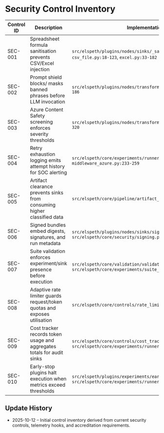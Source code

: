 # Security Control Inventory

| Control ID | Description | Implementation | Test Coverage | Doc Reference |
|------------|-------------|----------------|---------------|---------------|
| SEC-001 | Spreadsheet formula sanitisation prevents CSV/Excel injection | `src/elspeth/plugins/nodes/sinks/_sanitize.py:7-92`, `csv_file.py:18-123`, `excel.py:33-182` | `tests/test_outputs_csv.py`, `tests/test_outputs_excel.py` | docs/architecture/security-controls.md (Output Sanitisation) |
| SEC-002 | Prompt shield blocks/ masks banned phrases before LLM invocation | `src/elspeth/plugins/nodes/transforms/llm/middleware.py:157-186` | `tests/test_llm_middleware.py` | docs/architecture/security-controls.md (Middleware Safeguards) |
| SEC-003 | Azure Content Safety screening enforces severity thresholds | `src/elspeth/plugins/nodes/transforms/llm/middleware.py:257-320` | `tests/test_llm_middleware.py` | docs/architecture/security-controls.md (Middleware Safeguards) |
| SEC-004 | Retry exhaustion logging emits attempt history for SOC alerting | `src/elspeth/core/experiments/runner.py:657-678`, `middleware_azure.py:233-259` | `tests/test_llm_middleware.py`, `tests/test_outputs_analytics_report.py` | docs/architecture/audit-logging.md (Retry Exhaustion Events) |
| SEC-005 | Artifact clearance prevents sinks from consuming higher classified data | `src/elspeth/core/pipeline/artifact_pipeline.py:150-205` | `tests/test_security_level_enforcement.py`, `tests/test_sink_chaining.py` | docs/architecture/security-controls.md (Artifact Clearance) |
| SEC-006 | Signed bundles embed digests, signatures, and run metadata | `src/elspeth/plugins/nodes/sinks/signed.py:32-121`, `src/elspeth/core/security/signing.py:17-64` | `tests/test_security_signing.py` | docs/architecture/security-controls.md (Artifact Signing) |
| SEC-007 | Suite validation enforces experiment/sink presence before execution | `src/elspeth/core/validation/validators.py:430-512`, `src/elspeth/core/experiments/suite_runner.py:295-382` | `tests/test_suite_runner_integration.py`, `tests/test_config_suite.py` | docs/architecture/configuration-security.md (Suite Export & Governance) |
| SEC-008 | Adaptive rate limiter guards request/token quotas and exposes utilisation | `src/elspeth/core/controls/rate_limit.py:104-150` | `tests/test_controls.py`, `tests/test_controls_registry.py` | docs/architecture/security-controls.md (Rate Limiting & Cost Controls) |
| SEC-009 | Cost tracker records token usage and aggregates totals for audit sinks | `src/elspeth/core/controls/cost_tracker.py:36-96`, `src/elspeth/core/experiments/runner.py:198-214` | `tests/test_controls.py`, `tests/test_outputs_analytics_report.py` | docs/architecture/audit-logging.md (Cost Reporting) |
| SEC-010 | Early-stop plugins halt execution when metrics exceed thresholds | `src/elspeth/plugins/experiments/early_stop.py:17-112`, `src/elspeth/core/experiments/runner.py:218-257` | `tests/test_experiment_metrics_plugins.py`, `tests/test_experiment_runner_integration.py` | docs/architecture/plugin-security-model.md (Early-Stop Lifecycle) |

## Update History

- 2025-10-12 – Initial control inventory derived from current security controls, telemetry hooks, and accreditation requirements.

